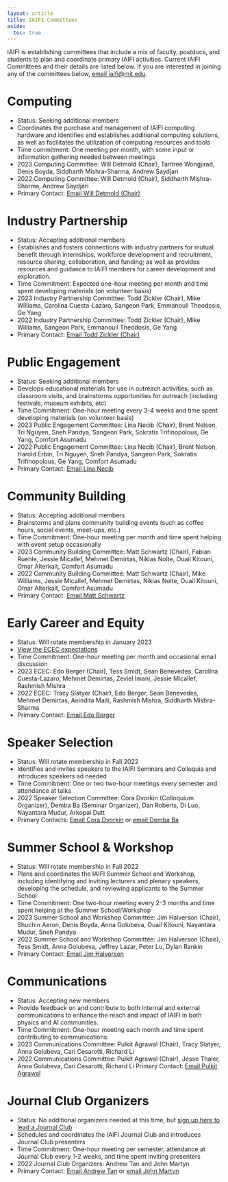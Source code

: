```yaml
---
layout: article
title: IAIFI Committees
aside:
  toc: true
---
```


IAIFI is establishing committees that include a mix of faculty, postdocs, and students to plan and coordinate primary IAIFI activities. Current IAIFI Committees and their details are listed below. If you are interested in joining any of the committees below, [email iaifi@mit.edu](mailto:iaifi@mit.edu).

# Computing
* Status: Seeking additional members
* Coordinates the purchase and management of IAIFI computing hardware and identifies and establishes additional computing solutions, as well as facilitates the utilization of computing resources and tools
* Time commitment: One meeting per month, with some input or information gathering needed between meetings
* 2023 Computing Committee: Will Detmold (Chair), Taritree Wongjirad, Denis Boyda, Siddharth Mishra-Sharma, Andrew Saydjari
* 2022 Computing Committee: Will Detmold (Chair), Siddharth Mishra-Sharma, Andrew Saydjari
* Primary Contact: [Email Will Detmold (Chair)](mailto:wdetmold@mit.edu)

# Industry Partnership
* Status: Accepting additional members
* Establishes and fosters connections with industry partners for mutual benefit through internships, workforce development and recruitment, resource sharing, collaboration, and funding; as well as provides resources and guidance to IAIFI members for career development and exploration.
* Time Commitment: Expected one-hour meeting per month and time spent developing materials (on volunteer basis)
* 2023 Industry Partnership Committee: Todd Zickler (Chair), Mike Williams, Carolina Cuesta-Lazaro, Sangeon Park, Emmanouil Theodosis, Ge Yang
* 2022 Industry Partnership Committee: Todd Zickler (Chair), Mike Williams, Sangeon Park, Emmanouil Theodosis, Ge Yang
* Primary Contact: [Email Todd Zickler (Chair)](mailto:zickler@seas.harvard.edu)

# Public Engagement
* Status: Seeking additional members
* Develops educational materials for use in outreach activities, such as classroom visits, and brainstorms opportunities for outreach (including festivals, museum exhibits, etc)
* Time Commitment: One-hour meeting every 3-4 weeks and time spent developing materials (on volunteer basis)
* 2023 Public Engagement Committee: Lina Necib (Chair), Brent Nelson, Tri Nguyen, Sneh Pandya, Sangeon Park, Sokratis Trifinopolous, Ge Yang, Comfort Asumadu
* 2022 Public Engagement Committee: Lina Necib (Chair), Brent Nelson, Harold Erbin, Tri Nguyen, Sneh Pandya, Sangeon Park, Sokratis Trifinopolous, Ge Yang, Comfort Asumadu
* Primary Contact: [Email Lina Necib](mailto:lnecib@mit.edu)

# Community Building
* Status: Accepting additional members
* Brainstorms and plans community building events (such as coffee hours, social events, meet-ups, etc.)
* Time Commitment: One-hour meeting per month and time spent helping with event setup occasionally
* 2023 Community Building Committee: Matt Schwartz (Chair), Fabian Ruehle, Jessie Micallef, Mehmet Demirtas, Niklas Nolte, Ouail Kitouni, Omar Alterkait, Comfort Asumadu
* 2022 Community Building Committee: Matt Schwartz (Chair), Mike Williams, Jessie Micallef, Mehmet Demirtas, Niklas Nolte, Ouail Kitouni, Omar Alterkait, Comfort Asumadu
* Primary Contact: [Email Matt Schwartz](schwartz@g.harvard.edu)

# Early Career and Equity 
* Status: Will rotate membership in January 2023
* [View the ECEC expectations](/images/ecec-expectations.pdf)
* Time Commitment: One-hour meeting per month and occasional email discussion
* 2023 ECEC: Edo Berger (Chair), Tess Smidt, Sean Benevedes, Carolina Cuesta-Lazaro, Mehmet Demirtas, Zeviel Imani, Jessie Micallef, Rashmish Mishra
* 2022 ECEC: Tracy Slatyer (Chair), Edo Berger, Sean Benevedes, Mehmet Demirtas, Anindita Maiti, Rashmish Mishra, Siddharth Mishra-Sharma
* Primary Contact: [Email Edo Berger](mailto:eberger@cfa.harvard.edu) 

# Speaker Selection 
* Status: Will rotate membership in Fall 2022
* Identifies and invites speakers to the IAIFI Seminars and Colloquia and introduces speakers ad needed
* Time Commitment: One or two two-hour meetings every semester and attendance at talks
* 2022 Speaker Selection Committee: Cora Dvorkin (Colloquium Organizer), Demba Ba (Seminar Organizer), Dan Roberts, Di Luo, Nayantara Mudur, Arkopal Dutt
* Primary Contacts: [Email Cora Dvorkin](cdvorkin@g.harvard.edu) or [email Demba Ba](demba@seas.harvard.edu)

# Summer School & Workshop
* Status: Will rotate membership in Fall 2022
* Plans and coordinates the IAIFI Summer School and Workshop, including identifying and inviting lecturers and plenary speakers, developing the schedule, and reviewing applicants to the Summer School
* Time Commitment: One two-hour meeting every 2-3 months and time spent helping at the Summer School/Workshop
* 2023 Summer School and Workshop Committee: Jim Halverson (Chair), Shuchin Aeron, Denis Boyda, Anna Golubeva, Ouail Kitouni, Nayantara Mudur, Sneh Pandya
* 2022 Summer School and Workshop Committee: Jim Halverson (Chair), Tess Smidt, Anna Golubeva, Jeffrey Lazar, Peter Lu, Dylan Rankin
* Primary Contact: [Email Jim Halverson](j.halverson@northeastern.edu)

# Communications
* Status: Accepting new members
* Provide feedback on and contribute to both internal and external communications to enhance the reach and impact of IAIFI in both physics and AI communities.
* Time Commitment: One-hour meeting each month and time spent contributing to communications.
* 2023 Communications Committee: Pulkit Agrawal (Chair), Tracy Slatyer, Anna Golubeva, Cari Cesarotti, Richard Li
* 2022 Communications Committee: Pulkit Agrawal (Chair), Jesse Thaler, Anna Golubeva, Cari Cesarotti, Richard Li
Primary Contact: [Email Pulkit Agrawal](mailto:pulkitag@mit.edu)

# Journal Club Organizers
* Status: No additional organizers needed at this time, but [sign up here to lead a Journal Club](https://forms.gle/zfpT4QQdXg8tu6VB7)
* Schedules and coordinates the IAIFI Journal Club and introduces Journal Club presenters
* Time Commitment: One-hour meeting per semester, attendance at Journal Club every 1-2 weeks, and time spent inviting presenters
* 2022 Journal Club Organizers: Andrew Tan and John Martyn
* Primary Contact: [Email Andrew Tan](aktan@mit.edu) or [email John Martyn](jmmartyn@mit.edu)

